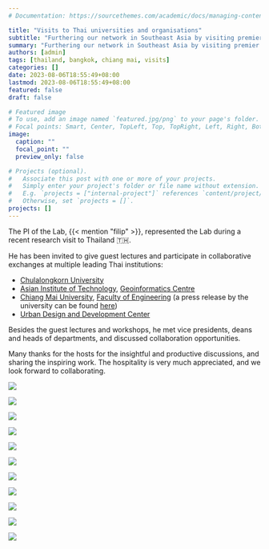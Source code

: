 ```yaml
---
# Documentation: https://sourcethemes.com/academic/docs/managing-content/

title: "Visits to Thai universities and organisations"
subtitle: "Furthering our network in Southeast Asia by visiting premier institutions in Thailand."
summary: "Furthering our network in Southeast Asia by visiting premier institutions in Thailand."
authors: [admin]
tags: [thailand, bangkok, chiang mai, visits]
categories: []
date: 2023-08-06T18:55:49+08:00
lastmod: 2023-08-06T18:55:49+08:00
featured: false
draft: false

# Featured image
# To use, add an image named `featured.jpg/png` to your page's folder.
# Focal points: Smart, Center, TopLeft, Top, TopRight, Left, Right, BottomLeft, Bottom, BottomRight.
image:
  caption: ""
  focal_point: ""
  preview_only: false

# Projects (optional).
#   Associate this post with one or more of your projects.
#   Simply enter your project's folder or file name without extension.
#   E.g. `projects = ["internal-project"]` references `content/project/deep-learning/index.md`.
#   Otherwise, set `projects = []`.
projects: []
---
```


The PI of the Lab, {{< mention "filip" >}}, represented the Lab during a recent research visit to Thailand :thailand:.

He has been invited to give guest lectures and participate in collaborative exchanges at multiple leading Thai institutions:
+ [Chulalongkorn University](https://www.chula.ac.th/en/)
+ [Asian Institute of Technology](https://ait.ac.th/), [Geoinformatics Centre](https://ait.ac.th/centre/geoinformatics-center/)
+ [Chiang Mai University](https://www.cmu.ac.th/en/), [Faculty of Engineering](https://www.cmu.ac.th/en/faculty/engineering/aboutus/head) (a press release by the university can be found [here](https://eng.cmu.ac.th/?p=34277))
+ [Urban Design and Development Center](https://www.uddc.net/)


Besides the guest lectures and workshops, he met vice presidents, deans and heads of departments, and discussed collaboration opportunities.

Many thanks for the hosts for the insightful and productive discussions, and sharing the inspiring work.
The hospitality is very much appreciated, and we look forward to collaborating.

![](1.jpg)

![](2.jpg)

![](3.jpg)

![](4.jpg)

![](5.jpg)

![](6.jpg)

![](7.jpg)

![](8.jpg)

![](9.jpg)

![](10.jpg)

![](11.jpg)


